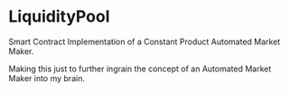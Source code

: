 # LiquidityPool
Smart Contract Implementation of a Constant Product Automated Market Maker.

Making this just to further ingrain the concept of an Automated Market Maker into my brain.
